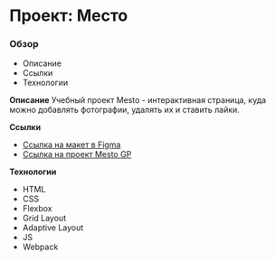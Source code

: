 # Проект: Место

### Обзор

* Описание
* Ссылки
* Технологии

**Описание**
Учебный проект Mesto - интерактивная страница, куда можно добавлять фотографии, удалять их и ставить лайки.

**Ссылки**

* [Ссылка на макет в Figma](https://www.figma.com/file/2cn9N9jSkmxD84oJik7xL7/JavaScript.-Sprint-4?node-id=0%3A1)
* [Ссылка на проект Mesto GP](https://georgymedvedsky.github.io/mesto-project/index.html)

**Технологии**

* HTML
* CSS
* Flexbox
* Grid Layout
* Adaptive Layout
* JS
* Webpack